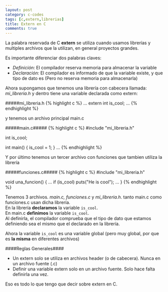 ```yaml
---
layout: post
category: c-codes
tags: [c,extern,librerias]
title: Extern en C
comments: true
---
```


La palabra reservada de C **extern** se utiliza cuando usamos librerías y multiples archivos que la utilizan, en general proyectos grandes.


Es importante diferenciar dos palabras claves:
- *Definición:* El compilador reserva memoria para almacenar la variable
- *Declaración:* El compilador es informado de que la variable existe, y que tipo de dato es (Pero no reserva memoria para almacenarla)

Ahora supongamos que tenemos una librería con cabecera llamada: *mi_libreria.h* y dentro tiene una variable declarada como extern:

<!-- excerpt -->

#####mi_libreria.h
{% highlight c %}
...
extern int is_cool;
...
{% endhighlight %}

y tenemos un archivo principal main.c

#####main.c#####
{% highlight c %}
#include "mi_libreria.h"

int is_cool;

int main() {
	is_cool = 1;
}
...
{% endhighlight %}

Y por último tenemos un tercer archivo con funciones que tambien utiliza la librería

#####funciones.c#####
{% highlight c %}
#include "mi_libreria.h"

void una_funcion() {
	...
	if (is_cool) puts("He is cool");
	...
}
{% endhighlight %}

Tenemos 3 archivos. *main.c, funciones.c* y *mi_libreria.h*. tanto main.c como funciones.c usan dicha librería.  
En la librería  **declaramos** la variable <code>is_cool</code>.  
En main.c **definimos** la variable <code>is_cool</code>.  
Al definirla, el compilador comprueba que el tipo de dato que estamos definiendo sea el mismo que el declarado en la librería.

Ahora la variable <code>is_cool</code> es una variable global (pero muy global, por que es **la misma** en diferentes archivos)

####Reglas Generales####

* Un extern solo se utiliza en archivos header (o de cabecera). Nunca en un archivo fuente (.c)
* Definir una variable extern solo en un archivo fuente. Solo hace falta definirla una vez.


Eso es todo lo que tengo que decir sobre extern en C.


